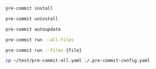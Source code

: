 
```zsh
pre-commit install
```

```zsh
pre-commit uninstall
```

```zsh
pre-commit autoupdate
```

```zsh
pre-commit run --all-files
```

```zsh
pre-commit run --files {file}
```

```zsh
cp ~/test/pre-commit-all.yaml ./.pre-commit-config.yaml
```
